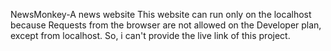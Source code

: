 NewsMonkey-A news website 
This website can run only on the localhost because Requests from the browser are not allowed on the Developer plan, except from localhost.
So, i can't provide the live link of this project.
